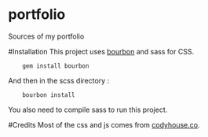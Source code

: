 # portfolio
Sources of my portfolio

#Installation
This project uses [bourbon](http://bourbon.io/) and sass for CSS.

		gem install bourbon

And then in the scss directory :

		bourbon install

You also need to compile sass to run this project.

#Credits
Most of the css and js comes from [codyhouse.co](http://codyhouse.co). 
